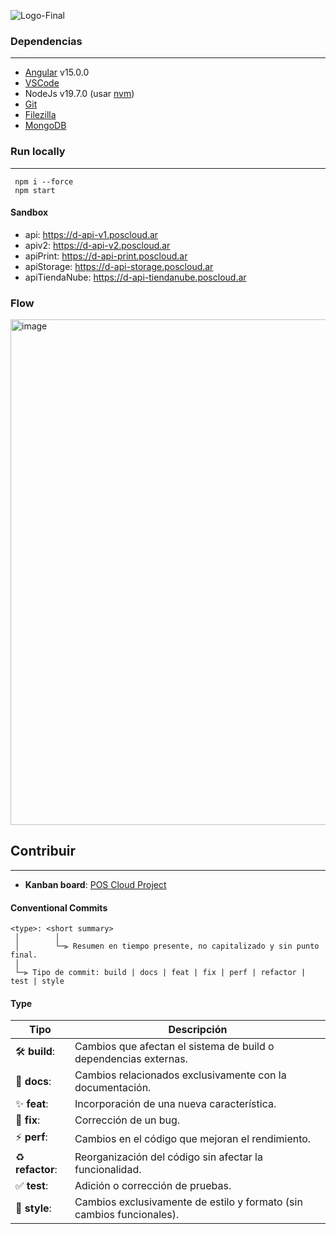 ![Logo-Final](https://github.com/user-attachments/assets/2d32a3c6-11e9-4b01-a0af-f1696914bd6d)

### Dependencias

---

- [Angular](https://angular.io/) v15.0.0
- [VSCode](https://code.visualstudio.com/)
- NodeJs v19.7.0 (usar [nvm](https://github.com/nvm-sh/nvm))
- [Git](https://git-scm.com/)
- [Filezilla](https://filezilla-project.org/)
- [MongoDB](https://www.mongodb.com/)

### Run locally

---

     npm i --force
     npm start

#### Sandbox

- api: https://d-api-v1.poscloud.ar
- apiv2: https://d-api-v2.poscloud.ar
- apiPrint: https://d-api-print.poscloud.ar
- apiStorage: https://d-api-storage.poscloud.ar
- apiTiendaNube: https://d-api-tiendanube.poscloud.ar

### Flow

<img width="809" alt="image" src="https://github.com/user-attachments/assets/7bc384db-18a1-4bb3-b02a-4d9332e80e91">

## Contribuir

---

- **Kanban board**: [POS Cloud Project](https://github.com/orgs/pos-cloud/projects/1)

#### Conventional Commits

```text
<type>: <short summary>
 │        │
 │        └─⫸ Resumen en tiempo presente, no capitalizado y sin punto final.
 │
 └─⫸ Tipo de commit: build | docs | feat | fix | perf | refactor | test | style
```

#### Type

| Tipo             | Descripción                                                           |
| ---------------- | --------------------------------------------------------------------- |
| 🛠️ **build**:    | Cambios que afectan el sistema de build o dependencias externas.      |
| 📝 **docs**:     | Cambios relacionados exclusivamente con la documentación.             |
| ✨ **feat**:     | Incorporación de una nueva característica.                            |
| 🐛 **fix**:      | Corrección de un bug.                                                 |
| ⚡ **perf**:     | Cambios en el código que mejoran el rendimiento.                      |
| ♻️ **refactor**: | Reorganización del código sin afectar la funcionalidad.               |
| ✅ **test**:     | Adición o corrección de pruebas.                                      |
| 🎨 **style**:    | Cambios exclusivamente de estilo y formato (sin cambios funcionales). |
